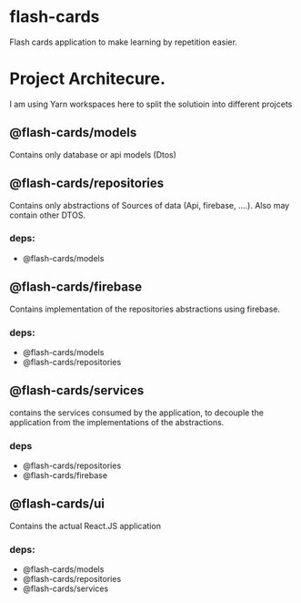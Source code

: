 # flash-cards
Flash cards application to make learning by repetition easier.

# Project Architecure. 
I am using Yarn workspaces here to split the solutioin into different projcets
## @flash-cards/models

Contains only database or api models (Dtos)

## @flash-cards/repositories 
Contains only abstractions of Sources of data (Api, firebase, ….). Also may contain other DTOS. 
### deps:
- @flash-cards/models

		
## @flash-cards/firebase

Contains implementation of the repositories abstractions using firebase.
### deps:

- @flash-cards/models
- @flash-cards/repositories

## @flash-cards/services
contains the services consumed by the application, to decouple the application from the implementations of the abstractions.
### deps	
- @flash-cards/repositories
- @flash-cards/firebase

## @flash-cards/ui
Contains the actual React.JS application
### deps: 
- @flash-cards/models
- @flash-cards/repositories
- @flash-cards/services

